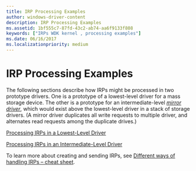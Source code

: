 ```yaml
---
title: IRP Processing Examples
author: windows-driver-content
description: IRP Processing Examples
ms.assetid: 1bf555c7-87fd-43c2-ab74-aa6f9133f808
keywords: ["IRPs WDK kernel , processing examples"]
ms.date: 06/16/2017
ms.localizationpriority: medium
---
```


# IRP Processing Examples





The following sections describe how IRPs might be processed in two prototype drivers. One is a prototype of a lowest-level driver for a mass storage device. The other is a prototype for an intermediate-level [*mirror driver*](https://msdn.microsoft.com/library/windows/hardware/ff556308#wdkgloss-mirror-driver), which would exist above the lowest-level driver in a stack of storage drivers. (A mirror driver duplicates all write requests to multiple driver, and alternates read requests among the duplicate drives.)

[Processing IRPs in a Lowest-Level Driver](processing-irps-in-a-lowest-level-driver.md)

[Processing IRPs in an Intermediate-Level Driver](processing-irps-in-an-intermediate-level-driver.md)

To learn more about creating and sending IRPs, see [Different ways of handling IRPs – cheat sheet](https://go.microsoft.com/fwlink/?linkid=834615).

